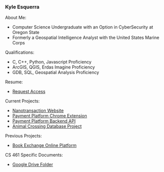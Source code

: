 ### Kyle Esquerra

About Me:
 - Computer Science Undergraduate with an Option in CyberSecurity at Oregon State
 - Formerly a Geospatial Intelligence Analyst with the United States Marine Corps
 
Qualifications:
 - C, C++, Python, Javascript Proficiency
 - ArcGIS, QGIS, Erdas Imagine Proficiency
 - GDB, SQL, Geospatial Analysis Proficiency

Resume:
 - [Request Access](https://docs.google.com/document/d/1MBtDMOfuDyvKeVhVQmRPdVEYf_Erqa7J0FCX56Wa9w4/edit?usp=sharing)
  
 Current Projects:
 - [Nanotransaction Website](https://github.com/ZephyrNanotransaction/Nanotransaction_Website)
 - [Payment Platform Chrome Extension](https://gitlab.com/zephyr-payments/web-extension)
 - [Payment Platform Backend API](https://gitlab.com/zephyr-payments/api)
 - [Animal Crossing Database Project](https://github.com/kesquerra/cs340_acnh)
  
 Previous Projects:
 - [Book Exchange Online Platform](https://github.com/bookswap361/bookSwap)
 
 CS 461 Specific Documents:
 - [Google Drive Folder](https://drive.google.com/drive/folders/1_j3YvHD1j3w2MQ52pxiJdma0uA4GMcIF?usp=sharing)
  
 
